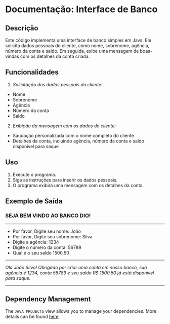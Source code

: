# Documentação: Interface de Banco

## Descrição

Este código implementa uma interface de banco simples em Java. Ele solicita dados pessoais do cliente, como nome, sobrenome, agência, número da conta e saldo. Em seguida, exibe uma mensagem de boas-vindas com os detalhes da conta criada.

## Funcionalidades
 1. _Solicitação dos dados pessoais do cliente:_
* Nome
* Sobrenome
* Agência
* Número da conta
* Saldo
 2. _Exibição da mensagem com os dados do cliente:_

* Saudação personalizada com o nome completo do cliente
* Detalhes da conta, incluindo agência, número da conta e saldo  disponível para saque

## Uso

 1. Execute o programa.
 2. Siga as instruções para inserir os dados pessoais.
 3. O programa exibirá uma mensagem com os detalhes da conta.


## Exemplo de Saída

### SEJA BEM VINDO AO BANCO DIO!
-----------------------------------------
* Por favor, Digite seu nome: João
* Por favor, Digite seu sobrenome: Silva
* Digite a agência: 1234
* Digite o número da conta: 56789
* Qual é o seu saldo 1500.50
**************************************************************************************
_Olá João Silva!_
_Obrigado por criar uma conta em nosso banco, sua agência é 1234, conta 56789 e seu saldo R$ 1500.50 já está disponível para saque._
**************************************************************************************



## Dependency Management

The `JAVA PROJECTS` view allows you to manage your dependencies. More details can be found [here](https://github.com/microsoft/vscode-java-dependency#manage-dependencies).
